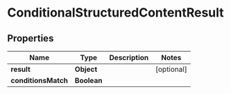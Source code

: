

# ConditionalStructuredContentResult


## Properties

| Name | Type | Description | Notes |
|------------ | ------------- | ------------- | -------------|
|**result** | **Object** |  |  [optional] |
|**conditionsMatch** | **Boolean** |  |  |



